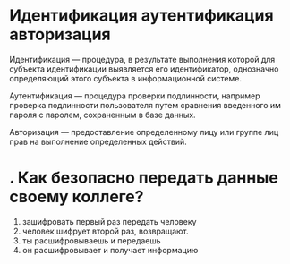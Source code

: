 # Идентификация аутентификация авторизация

Идентификация — процедура, в результате выполнения которой для субъекта идентификации выявляется его идентификатор, однозначно определяющий этого субъекта в информационной системе.

Аутентификация — процедура проверки подлинности, например проверка подлинности пользователя путем сравнения введенного им пароля с паролем, сохраненным в базе данных.

Авторизация — предоставление определенному лицу или группе лиц прав на выполнение определенных действий.


# . Как безопасно передать данные своему коллеге?

1. зашифровать первый раз  передать человеку
2. человек шифрует второй раз, возвращают.
3. ты расшифровываешь и передаешь 
4. он расшифровывает и получает информацию